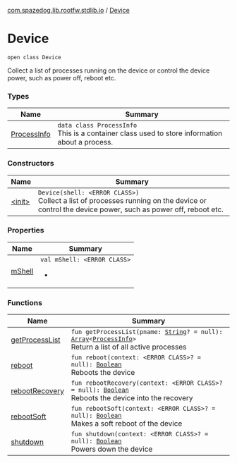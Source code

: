 [com.spazedog.lib.rootfw.stdlib.io](../index.md) / [Device](.)

# Device

`open class Device`

Collect a list of processes running on the device or control the device power,
such as power off, reboot etc.

### Types

| Name | Summary |
|---|---|
| [ProcessInfo](-process-info/index.md) | `data class ProcessInfo`<br>This is a container class used to store information about a process. |

### Constructors

| Name | Summary |
|---|---|
| [&lt;init&gt;](-init-.md) | `Device(shell: <ERROR CLASS>)`<br>Collect a list of processes running on the device or control the device power, such as power off, reboot etc. |

### Properties

| Name | Summary |
|---|---|
| [mShell](m-shell.md) | `val mShell: <ERROR CLASS>`<ul><li></li></ul> |

### Functions

| Name | Summary |
|---|---|
| [getProcessList](get-process-list.md) | `fun getProcessList(pname: `[`String`](https://kotlinlang.org/api/latest/jvm/stdlib/kotlin/-string/index.html)`? = null): `[`Array`](https://kotlinlang.org/api/latest/jvm/stdlib/kotlin/-array/index.html)`<`[`ProcessInfo`](-process-info/index.md)`>`<br>Return a list of all active processes |
| [reboot](reboot.md) | `fun reboot(context: <ERROR CLASS>? = null): `[`Boolean`](https://kotlinlang.org/api/latest/jvm/stdlib/kotlin/-boolean/index.html)<br>Reboots the device |
| [rebootRecovery](reboot-recovery.md) | `fun rebootRecovery(context: <ERROR CLASS>? = null): `[`Boolean`](https://kotlinlang.org/api/latest/jvm/stdlib/kotlin/-boolean/index.html)<br>Reboots the device into the recovery |
| [rebootSoft](reboot-soft.md) | `fun rebootSoft(context: <ERROR CLASS>? = null): `[`Boolean`](https://kotlinlang.org/api/latest/jvm/stdlib/kotlin/-boolean/index.html)<br>Makes a soft reboot of the device |
| [shutdown](shutdown.md) | `fun shutdown(context: <ERROR CLASS>? = null): `[`Boolean`](https://kotlinlang.org/api/latest/jvm/stdlib/kotlin/-boolean/index.html)<br>Powers down the device |
